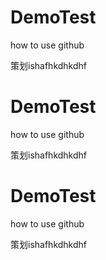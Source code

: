# DemoTest
how to use github   





策划ishafhkdhkdhf



# DemoTest

how to use github   





策划ishafhkdhkdhf

# DemoTest

how to use github   





策划ishafhkdhkdhf